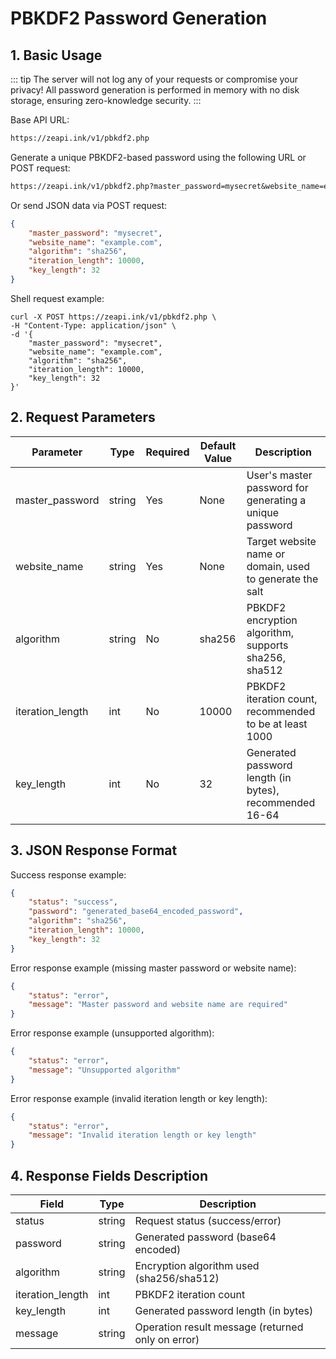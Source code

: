 # PBKDF2 Password Generation

## 1. Basic Usage

::: tip
The server will not log any of your requests or compromise your privacy! All password generation is performed in memory with no disk storage, ensuring zero-knowledge security.
:::

Base API URL:

```txt
https://zeapi.ink/v1/pbkdf2.php
```

Generate a unique PBKDF2-based password using the following URL or POST request:

```txt
https://zeapi.ink/v1/pbkdf2.php?master_password=mysecret&website_name=example.com&algorithm=sha256&iteration_length=10000&key_length=32
```

Or send JSON data via POST request:
```json
{
    "master_password": "mysecret",
    "website_name": "example.com",
    "algorithm": "sha256",
    "iteration_length": 10000,
    "key_length": 32
}
```

Shell request example:
```shell
curl -X POST https://zeapi.ink/v1/pbkdf2.php \
-H "Content-Type: application/json" \
-d '{
    "master_password": "mysecret",
    "website_name": "example.com",
    "algorithm": "sha256",
    "iteration_length": 10000,
    "key_length": 32
}'
```

## 2. Request Parameters
| Parameter         | Type   | Required | Default Value | Description                              |
|-------------------|--------|----------|---------------|------------------------------------------|
| master_password   | string | Yes      | None          | User's master password for generating a unique password |
| website_name      | string | Yes      | None          | Target website name or domain, used to generate the salt |
| algorithm         | string | No       | sha256        | PBKDF2 encryption algorithm, supports sha256, sha512 |
| iteration_length  | int    | No       | 10000         | PBKDF2 iteration count, recommended to be at least 1000 |
| key_length        | int    | No       | 32            | Generated password length (in bytes), recommended 16-64 |

## 3. JSON Response Format
Success response example:
```json
{
    "status": "success",
    "password": "generated_base64_encoded_password",
    "algorithm": "sha256",
    "iteration_length": 10000,
    "key_length": 32
}
```

Error response example (missing master password or website name):
```json
{
    "status": "error",
    "message": "Master password and website name are required"
}
```

Error response example (unsupported algorithm):
```json
{
    "status": "error",
    "message": "Unsupported algorithm"
}
```

Error response example (invalid iteration length or key length):
```json
{
    "status": "error",
    "message": "Invalid iteration length or key length"
}
```

## 4. Response Fields Description
| Field             | Type   | Description                              |
|-------------------|--------|------------------------------------------|
| status            | string | Request status (success/error)           |
| password          | string | Generated password (base64 encoded)      |
| algorithm         | string | Encryption algorithm used (sha256/sha512) |
| iteration_length  | int    | PBKDF2 iteration count                  |
| key_length        | int    | Generated password length (in bytes)     |
| message           | string | Operation result message (returned only on error) |